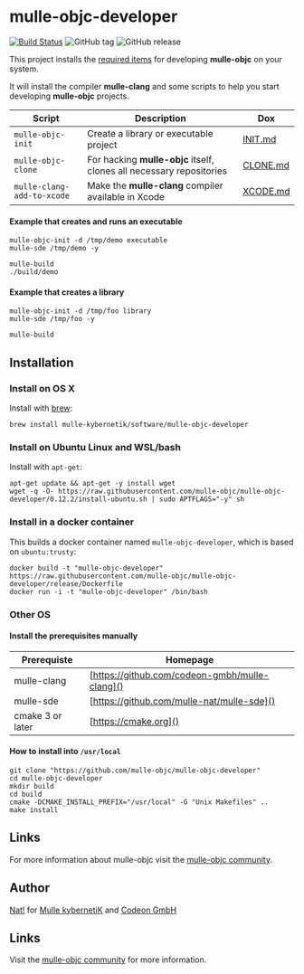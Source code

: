 <!-- [comment]: <> (DO NOT EDIT THIS FILE. EDIT THE TEMPLATE "templates/README.md.scion") -->
# mulle-objc-developer

[![Build Status](https://travis-ci.org/mulle-objc/mulle-objc-developer.svg)](https://travis-ci.org/mulle-objc/mulle-objc-developer)
![GitHub tag](https://img.shields.io/github/tag/mulle-objc/mulle-objc-developer.svg)
![GitHub release](https://img.shields.io/github/release/mulle-objc/mulle-objc-developer.svg)


This project installs the [required items](dox/releases/0.12.2.md)
for developing **mulle-objc** on your system.

It will install the compiler **mulle-clang** and some scripts to help
you start developing **mulle-objc** projects.


Script                     | Description                | Dox
---------------------------|----------------------------|-----------------
`mulle-objc-init`          | Create a library or executable project                | [INIT.md](INIT.md)
`mulle-objc-clone`         | For hacking **mulle-objc** itself, clones all necessary repositories               | [CLONE.md](CLONE.md)
`mulle-clang-add-to-xcode` | Make the **mulle-clang** compiler available in Xcode                      | [XCODE.md](XCODE.md)


#### Example that creates and runs an executable

```
mulle-objc-init -d /tmp/demo executable
mulle-sde /tmp/demo -y
```

```
mulle-build
./build/demo
```


#### Example that creates a library

```
mulle-objc-init -d /tmp/foo library
mulle-sde /tmp/foo -y
```

```
mulle-build
```


## Installation

### Install on OS X

Install with [brew](//brew.sh):

```
brew install mulle-kybernetik/software/mulle-objc-developer
```


### Install on Ubuntu Linux and WSL/bash

Install with `apt-get`:

```
apt-get update && apt-get -y install wget
wget -q -O- https://raw.githubusercontent.com/mulle-objc/mulle-objc-developer/0.12.2/install-ubuntu.sh | sudo APTFLAGS="-y" sh
```


### Install in a docker container

This builds a docker container named `mulle-objc-developer`, which is based on `ubuntu:trusty`:

```
docker build -t "mulle-objc-developer" https://raw.githubusercontent.com/mulle-objc/mulle-objc-developer/release/Dockerfile
docker run -i -t "mulle-objc-developer" /bin/bash
```

### Other OS

#### Install the prerequisites manually

Prerequiste      | Homepage
-----------------|-----------------
mulle-clang      | [https://github.com/codeon-gmbh/mulle-clang]()
mulle-sde        | [https://github.com/mulle-nat/mulle-sde]()
cmake 3 or later | [https://cmake.org]()


#### How to install into `/usr/local`


```
git clone "https://github.com/mulle-objc/mulle-objc-developer"
cd mulle-objc-developer
mkdir build
cd build
cmake -DCMAKE_INSTALL_PREFIX="/usr/local" -G "Unix Makefiles" ..
make install
```

## Links

For more information about mulle-objc visit the [
mulle-objc community](//mulle-objc.github.io).


## Author

[Nat!](//www.mulle-kybernetik.com/weblog) for
[Mulle kybernetiK](//www.mulle-kybernetik.com) and
[Codeon GmbH](//www.codeon.de)


## Links

Visit the [mulle-objc community](https://mulle-objc.github.io) for more information.

